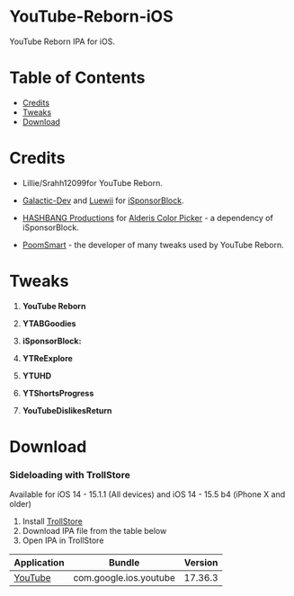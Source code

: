 # YouTube-Reborn-iOS
YouTube Reborn IPA for iOS.

# Table of Contents

* [Credits](#credits)
* [Tweaks](#tweaks)
* [Download](#download)

# Credits

- Lillie/Srahh12099for YouTube Reborn.

- [Galactic-Dev](https://github.com/Galactic-Dev) and [Luewii](https://github.com/Luewii) for [iSponsorBlock](https://github.com/Galactic-Dev/iSponsorBlock).

- [HASHBANG Productions](https://github.com/hbang) for [Alderis Color Picker](https://github.com/hbang/Alderis) - a dependency of iSponsorBlock.

- [PoomSmart](https://twitter.com/poomsmart) - the developer of many tweaks used by YouTube Reborn.


# Tweaks

1. **YouTube Reborn**

2. **YTABGoodies**

3. **iSponsorBlock:**

4. **YTReExplore** 

5. **YTUHD** 

6. **YTShortsProgress** 

7. **YouTubeDislikesReturn** 


# Download


### Sideloading with TrollStore

Available for iOS 14 - 15.1.1 (All devices) and iOS 14 - 15.5 b4 (iPhone X and older)

1. Install [TrollStore](https://github.com/opa334/TrollStore)
2. Download IPA file from the table below
3. Open IPA in TrollStore

| Application | Bundle | Version |
| ------------------ |:---------:|:------:|
| [YouTube](https://github.com/sadiqrazasyed/YouTube-Reborn-iOS/releases/download/latest/YouTube-Reborn-17.36.3.ipa) | com.google.ios.youtube | 17.36.3 |
